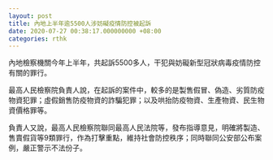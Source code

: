 ```yaml
---
layout: post
title: 內地上半年逾5500人涉妨礙疫情防控被起訴
date: 2020-07-27 00:38:17.000000000 +08:00
categories: rthk
---
```


內地檢察機關今年上半年，共起訴5500多人，干犯與妨礙新型冠狀病毒疫情防控有關的罪行。

最高人民檢察院負責人說，在起訴的案件中，較多的是製售假冒、偽造、劣質防疫物資犯罪；虛假銷售防疫物資的詐騙犯罪；以及哄抬防疫物資、生產物資、民生物資價格罪等。

負責人又說，最高人民檢察院聯同最高人民法院等，發布指導意見，明確將製造、售賣假貨等9類罪行，作為打擊重點，維持社會防控秩序；同時聯同公安部公布案例，嚴正警示不法份子。
